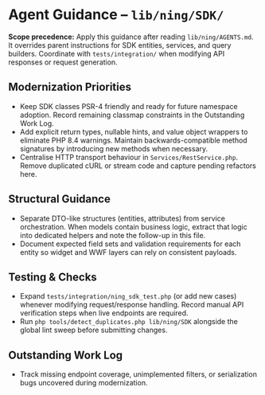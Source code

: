 # Agent Guidance – `lib/ning/SDK/`

**Scope precedence:** Apply this guidance after reading `lib/ning/AGENTS.md`. It overrides parent
instructions for SDK entities, services, and query builders. Coordinate with `tests/integration/`
when modifying API responses or request generation.

## Modernization Priorities
- Keep SDK classes PSR-4 friendly and ready for future namespace adoption. Record remaining
  classmap constraints in the Outstanding Work Log.
- Add explicit return types, nullable hints, and value object wrappers to eliminate PHP 8.4
  warnings. Maintain backwards-compatible method signatures by introducing new methods when
  necessary.
- Centralise HTTP transport behaviour in `Services/RestService.php`. Remove duplicated cURL or
  stream code and capture pending refactors here.

## Structural Guidance
- Separate DTO-like structures (entities, attributes) from service orchestration. When models contain
  business logic, extract that logic into dedicated helpers and note the follow-up in this file.
- Document expected field sets and validation requirements for each entity so widget and WWF layers
  can rely on consistent payloads.

## Testing & Checks
- Expand `tests/integration/ning_sdk_test.php` (or add new cases) whenever modifying request/response
  handling. Record manual API verification steps when live endpoints are required.
- Run `php tools/detect_duplicates.php lib/ning/SDK` alongside the global lint sweep before
  submitting changes.

## Outstanding Work Log
- Track missing endpoint coverage, unimplemented filters, or serialization bugs uncovered during
  modernization.
